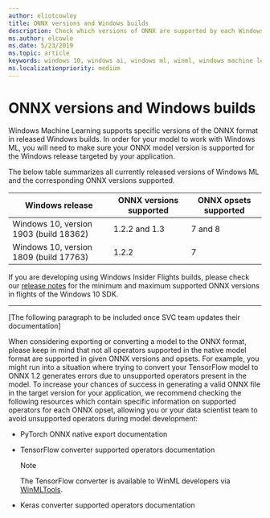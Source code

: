 ```yaml
---
author: eliotcowley
title: ONNX versions and Windows builds
description: Check which versions of ONNX are supported by each Windows 10 build.
ms.author: elcowle
ms.date: 5/23/2019
ms.topic: article
keywords: windows 10, windows ai, windows ml, winml, windows machine learning, onnx
ms.localizationpriority: medium
---
```


# ONNX versions and Windows builds

Windows Machine Learning supports specific versions of the ONNX format in released Windows builds. In order for your model to work with Windows ML, you will need to make sure your ONNX model version is supported for the Windows release targeted by your application.

The below table summarizes all currently released versions of Windows ML and the corresponding ONNX versions supported.

| Windows release | ONNX versions supported | ONNX opsets supported |
|-----------------|-------------------------|-----------------------|
| Windows 10, version 1903 (build 18362) | 1.2.2 and 1.3 | 7 and 8 |
| Windows 10, version 1809 (build 17763) | 1.2.2 | 7 |

If you are developing using Windows Insider Flights builds, please check our [release notes](release-notes.md) for the minimum and maximum supported ONNX versions in flights of the Windows 10 SDK.

------------------------------------------------------------------------------------------------------------------

[The following paragraph to be included once SVC team updates their documentation]

When considering exporting or converting a model to the ONNX format, please keep in mind that not all operators supported in the native model format are supported in given ONNX versions and opsets. For example, you might run into a situation where trying to convert your TensorFlow model to ONNX 1.2 generates errors due to unsupported operators present in the model. To increase your chances of success in generating a valid ONNX file in the target version for your application, we recommend checking the following resources which contain specific information on supported operators for each ONNX opset, allowing you or your data scientist team to avoid unsupported operators during model development:

- PyTorch ONNX native export documentation

- TensorFlow converter supported operators documentation
    > [!NOTE]
    > The TensorFlow converter is available to WinML developers via [WinMLTools](https://pypi.org/project/winmltools/).

- Keras converter supported operators documentation
